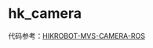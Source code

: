 # hk_camera
 
代码参考：[HIKROBOT-MVS-CAMERA-ROS](https://github.com/luckyluckydadada/HIKROBOT-MVS-CAMERA-ROS)
